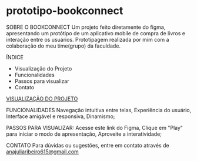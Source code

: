 # prototipo-bookconnect

SOBRE O BOOKCONNECT
Um projeto feito diretamente do figma, apresentando um protótipo de um aplicativo mobile de compra de livros e interação entre os usuários.
Prototipagem realizada por mim com a colaboração do meu time(grupo) da faculdade.

ÍNDICE
- Visualização do Projeto
- Funcionalidades
- Passos para visualizar
- Contato
  
[VISUALIZAÇÃO DO PROJETO](https://www.figma.com/proto/N2b0cPYQXFbGNJJO93sf5z/BookConnect?node-id=0-1&t=c6iD7mfnM6zZxZ1n-1)

FUNCIONALIDADES
Navegação intuitiva entre telas, 
Experiência do usuário, 
Interface amigável e responsiva, 
Dinamismo;

PASSOS PARA VISUALIZAR:
Acesse este link do Figma, 
Clique em "Play" para iniciar o modo de apresentação, 
Aproveite a interatividade;

CONTATO
Para dúvidas ou sugestões, entre em contato através de anajuliaribeiro615@gmail.com
